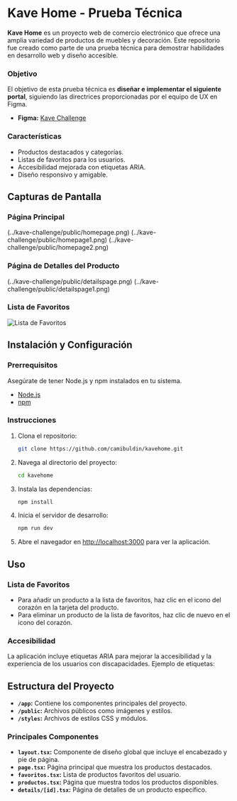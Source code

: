 # Kave Home - Prueba Técnica


**Kave Home** es un proyecto web de comercio electrónico que ofrece una amplia variedad de productos de muebles y decoración. Este repositorio fue creado como parte de una prueba técnica para demostrar habilidades en desarrollo web y diseño accesible.


### Objetivo

El objetivo de esta prueba técnica es **diseñar e implementar el siguiente portal**, siguiendo las directrices proporcionadas por el equipo de UX en Figma.

- **Figma:** [Kave Challenge](https://www.figma.com/file/KfDdY1c32OaOTT20GuzvCR/Front-Challenge-2024?type=design&node-id=0-1&mode=design&t=24SXgmGP2BeSDqKB-0)


### Características

- Productos destacados y categorías.
- Listas de favoritos para los usuarios.
- Accesibilidad mejorada con etiquetas ARIA.
- Diseño responsivo y amigable.

## Capturas de Pantalla

### Página Principal
(../kave-challenge/public/homepage.png)
(../kave-challenge/public/homepage1.png)
(../kave-challenge/public/homepage2.png)

### Página de Detalles del Producto
(../kave-challenge/public/detailspage.png)
(../kave-challenge/public/detailspage1.png)

### Lista de Favoritos
![Lista de Favoritos](https://github.com/camibuldin/kavehome/raw/main/public/favorites-screenshot.png)

## Instalación y Configuración

### Prerrequisitos

Asegúrate de tener Node.js y npm instalados en tu sistema.

- [Node.js](https://nodejs.org/)
- [npm](https://www.npmjs.com/)

### Instrucciones

1. Clona el repositorio:

    ```bash
    git clone https://github.com/camibuldin/kavehome.git
    ```

2. Navega al directorio del proyecto:

    ```bash
    cd kavehome
    ```

3. Instala las dependencias:

    ```bash
    npm install
    ```

4. Inicia el servidor de desarrollo:

    ```bash
    npm run dev
    ```

5. Abre el navegador en [http://localhost:3000](http://localhost:3000) para ver la aplicación.

## Uso

### Lista de Favoritos

- Para añadir un producto a la lista de favoritos, haz clic en el icono del corazón en la tarjeta del producto.
- Para eliminar un producto de la lista de favoritos, haz clic de nuevo en el icono del corazón.

### Accesibilidad

La aplicación incluye etiquetas ARIA para mejorar la accesibilidad y la experiencia de los usuarios con discapacidades. Ejemplo de etiquetas:

## Estructura del Proyecto

- **`/app`:** Contiene los componentes principales del proyecto.
- **`/public`:** Archivos públicos como imágenes y estilos.
- **`/styles`:** Archivos de estilos CSS y módulos.

### Principales Componentes

- **`layout.tsx`:** Componente de diseño global que incluye el encabezado y pie de página.
- **`page.tsx`:** Página principal que muestra los productos destacados.
- **`favoritos.tsx`:** Lista de productos favoritos del usuario.
- **`productos.tsx`:** Página que muestra todos los productos disponibles.
- **`details/[id].tsx`:** Página de detalles de un producto específico.

